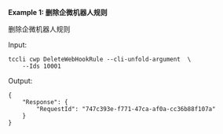 **Example 1: 删除企微机器人规则**

删除企微机器人规则

Input: 

```
tccli cwp DeleteWebHookRule --cli-unfold-argument  \
    --Ids 10001
```

Output: 
```
{
    "Response": {
        "RequestId": "747c393e-f771-47ca-af0a-cc36b88f107a"
    }
}
```

